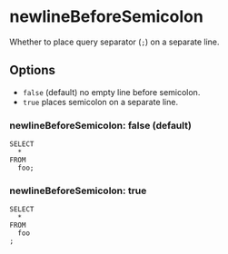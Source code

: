 # newlineBeforeSemicolon

Whether to place query separator (`;`) on a separate line.

## Options

- `false` (default) no empty line before semicolon.
- `true` places semicolon on a separate line.

### newlineBeforeSemicolon: false (default)

```
SELECT
  *
FROM
  foo;
```

### newlineBeforeSemicolon: true

```
SELECT
  *
FROM
  foo
;
```
